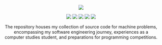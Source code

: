 <p align="center">
  <img src="https://github.com/decimozs/arsenals/assets/106976520/e0c24a06-8f3a-4519-a07e-885de05ec883"/>
  <div style="flex" align="center">
    <img src="https://img.shields.io/badge/-Hackerrank-2EC866?style=for-the-badge&logo=HackerRank&logoColor=white"/>
    <img src="https://img.shields.io/badge/LeetCode-000000?style=for-the-badge&logo=LeetCode&logoColor=#d16c06"/>
    <img src="https://img.shields.io/badge/Codewars-B1361E?style=for-the-badge&logo=codewars&logoColor=grey"/>
    <img src="https://img.shields.io/badge/GeeksforGeeks-gray?style=for-the-badge&logo=geeksforgeeks&logoColor=35914c"/>
    <img src="https://img.shields.io/badge/java-%23ED8B00.svg?style=for-the-badge&logo=openjdk&logoColor=white"/>
  </div>
  <div align="center">
    <p></p>
    <p align="center">The repository houses my collection of source code for machine problems, encompassing my software engineering journey, experiences as a computer studies student, and preparations for programming competitions.
  </div>
  </p>
</p>
